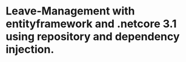 # Leave-Management with entityframework and .netcore 3.1 using repository and dependency injection.

